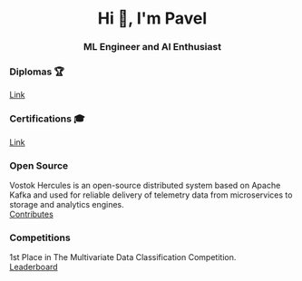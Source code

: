 <h1 align="center">Hi 👋, I'm Pavel</h1>
<h3 align="center">ML Engineer and AI Enthusiast</h3>

### Diplomas 🏆
[Link](https://mekhnin.github.io)
### Certifications 🎓
[Link](https://mekhnin.github.io/certifications)
### Open Source
Vostok Hercules is an open-source distributed system based on Apache Kafka and used for reliable delivery of telemetry data from microservices to storage and analytics engines.<br>
[Contributes](https://github.com/vostok/hercules/commits?author=mekhnin)
<br>
### Competitions
1st Place in The Multivariate Data Classification Competition.<br>
[Leaderboard](https://www.kaggle.com/competitions/test-of-classification/leaderboard)

